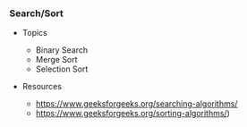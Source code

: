 ### Search/Sort

- Topics
	- Binary Search
    - Merge Sort
    - Selection Sort

- Resources
	- https://www.geeksforgeeks.org/searching-algorithms/
	- https://www.geeksforgeeks.org/sorting-algorithms/)